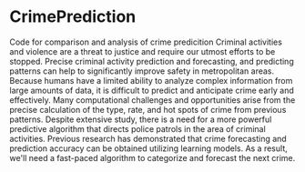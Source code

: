 # CrimePrediction
Code for comparison and analysis of crime predicition
Criminal activities and violence are a threat to justice and require our utmost efforts to be stopped.
Precise criminal activity prediction and forecasting, and predicting patterns can help to significantly improve safety in metropolitan areas.
Because humans have a limited ability to analyze complex information from large amounts of data, it is difficult to predict and anticipate crime early and effectively. Many computational challenges and opportunities arise from the precise calculation of the type, rate, and hot spots of crime from previous patterns.
Despite extensive study, there is a need for a more powerful predictive algorithm that directs police patrols in the area of criminal activities.
Previous research has demonstrated that crime forecasting and prediction accuracy can be obtained utilizing learning models. As a result, we'll need a fast-paced algorithm to categorize and forecast the next crime.
